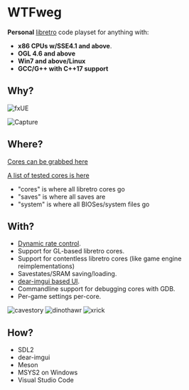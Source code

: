 # WTFweg

**Personal** [libretro](https://www.libretro.com) code playset for anything with:

* **x86 CPUs w/SSE4.1 and above**.
* **OGL 4.6 and above**
* **Win7 and above/Linux**
* **GCC/G++ with C++17 support**


## Why?

![fxUE](https://user-images.githubusercontent.com/56025978/203640439-62ccfee9-408b-482b-9bea-365bf2f53df2.gif)


![Capture](https://user-images.githubusercontent.com/56025978/214430309-353effd4-c514-4bc5-a644-05e499ddefa2.PNG)


## Where?

[Cores can be grabbed here](http://buildbot.libretro.com/nightly/windows/x86_64/latest/)

[A list of tested cores is here](https://raw.githubusercontent.com/mudlord/WTFweg/master/cores.txt)

* "cores" is where all libretro cores go
* "saves" is where all saves are
* "system" is where all BIOSes/system files go


## With?

* [Dynamic rate control](https://docs.libretro.com/development/cores/dynamic-rate-control/).
* Support for GL-based libretro cores.
* Support for contentless libretro cores (like game engine reimplementations)
* Savestates/SRAM saving/loading.
* [dear-imgui based UI](https://github.com/ocornut/imgui).
* Commandline support for debugging cores with GDB.
* Per-game settings per-core.

![cavestory](https://user-images.githubusercontent.com/56025978/176826673-3e7d9254-e6a6-4114-bb9c-81d0e26c0c1e.png)
![dinothawr](https://user-images.githubusercontent.com/56025978/176826700-83e7d83e-58cc-4895-913b-60c0d09dc082.png)
![xrick](https://user-images.githubusercontent.com/56025978/176826840-7c794157-6f74-4b68-8882-c89f0cb83b4e.png)


## How?

* SDL2
* dear-imgui
* Meson
* MSYS2 on Windows
* Visual Studio Code
